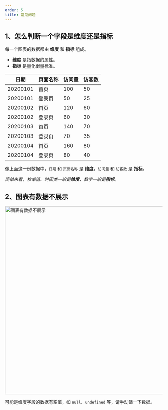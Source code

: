 ```yaml
---
order: 5
title: 常见问题
---
```


## 1、怎么判断一个字段是维度还是指标

每一个图表的数据都由 **维度** 和 **指标** 组成。
- **维度** 是指数据的属性。
- **指标** 是量化衡量标准。

|  日期      | 页面名称 |  访问量  | 访客数 |
|  -------  | ------- |  -----  | ----  |
| 20200101  | 首页     |  100    | 50    |
| 20200101  | 登录页   |  50    | 25    |
| 20200102  | 首页     |  120    | 60    |
| 20200102  | 登录页   |  60    | 30    |
| 20200103  | 首页     |  140    | 70    |
| 20200103  | 登录页   |  70    | 35    |
| 20200104  | 首页     |  160    | 80    |
| 20200104  | 登录页   |  80    | 40    |

像上面这一份数据中，`日期` 和 `页面名称` 是 **维度**，`访问量` 和 `访客数` 是 **指标**。

*简单来看，枚举值、时间类一般是**维度**，数字一般是**指标**。*

## 2、图表有数据不展示

<img src="https://img.alicdn.com/imgextra/i2/O1CN011ro0R824CdjdEdkUC_!!6000000007355-2-tps-1610-754.png" alt="图表有数据不展示" width="600"/>

可能是维度字段的数据有空值，如 `null`、`undefined` 等，请手动筛一下数据。